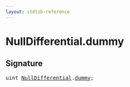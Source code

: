 ```yaml
---
layout: stdlib-reference
---
```


# NullDifferential.dummy

## Signature
<pre>
<span class="code_keyword">uint</span> <a href="index.html" class="code_type">NullDifferential</a>.<a href="dummy.html" class="code_var">dummy</a>;
</pre>

